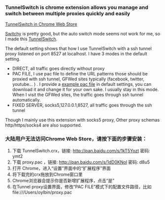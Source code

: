 ### TunnelSwitch is chrome extension allows you manage and switch between multiple proxies quickly and easily

[TunnelSwitch in Chrome Web Store](https://chrome.google.com/webstore/detail/tunnelswitch/nfpphleklkamlblagdkbkomjmaedanoh?hl=en)

[Switchy](https://chrome.google.com/webstore/detail/caehdcpeofiiigpdhbabniblemipncjj) is pretty good, but the auto switch mode seems not work for me, so I made this [TunnelSwitch](https://github.com/oylbin/tunnel-switch).

The default setting shows that how I use TunnelSwitch with a ssh tunnel proxy listened on port 8527 at localhost. 
I have 3 modes in the default setting.

 * DIRECT, all traffic goes directly without proxy
 * PAC FILE, I use pac file to define the URL patterns those should be proxied with ssh tunnel, GFWed sites typically (facebook, twitter, youtube... ) . I provide a [example pac file](https://raw.github.com/oylbin/tunnel-switch/master/asset/example.pac) in default settings, you can download it and change it for your own sake. I usually stay in this mode. When I visit the GFWed sites, the traffic goes through ssh tunnel automatically.
 * FIXED SERVER, socks5,127.0.0.1,8527, all traffic goes through the ssh tunnel 

Though I mainly use this extension with socks5 proxy, Other proxy schemas http/https/socks4 are also supported.

### 大陆用户无法访问Chrome Web Store，请按下面的步骤安装：

1. 下载 TunnelSwitch.crx，链接: http://pan.baidu.com/s/1kT5Yozt 密码: ymt2
2. 下载 proxy.pac ，链接: http://pan.baidu.com/s/1dD0KNol 密码: d8u5
3. 打开 Chrome，进入“设置”界面中的“扩展程序”界面
4. 将下载完的crx拖放到Chrome窗口里
5. Chrome浏览器会提示你是否新增扩展程序，点击“是”
6. 在Tunnel proxy设置界面，修改“PAC FILE”模式下的配置文件路径，比如 file:///Users/oylbin/proxy.pac
